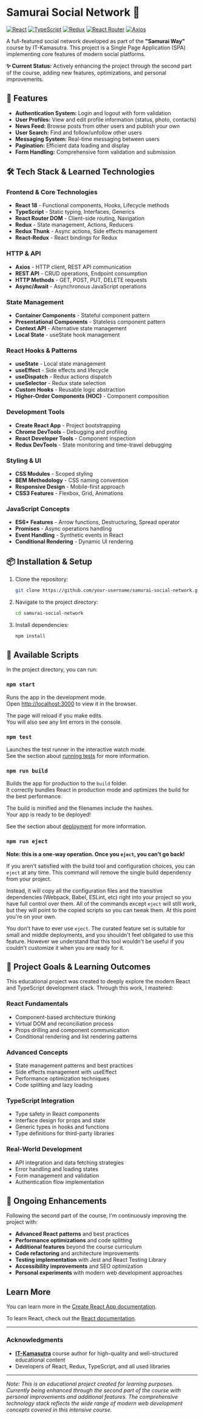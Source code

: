 # Samurai Social Network 🌊

[![React](https://img.shields.io/badge/React-18.x-blue?logo=react)](https://reactjs.org/)
[![TypeScript](https://img.shields.io/badge/TypeScript-4.x-blue?logo=typescript)](https://www.typescriptlang.org/)
[![Redux](https://img.shields.io/badge/Redux-Toolkit-purple?logo=redux)](https://redux-toolkit.js.org/)
[![React Router](https://img.shields.io/badge/React_Router-CA4245?logo=react-router&logoColor=white)](https://reactrouter.com/)
[![Axios](https://img.shields.io/badge/Axios-5A29E4?logo=axios&logoColor=white)](https://axios-http.com/)

A full-featured social network developed as part of the **"Samurai Way"** course by IT-Kamasutra. This project is a Single Page Application (SPA) implementing core features of modern social platforms.

**✨ Current Status:** Actively enhancing the project through the second part of the course, adding new features, optimizations, and personal improvements.

## 🚀 Features

*   **Authentication System:** Login and logout with form validation
*   **User Profiles:** View and edit profile information (status, photo, contacts)
*   **News Feed:** Browse posts from other users and publish your own
*   **User Search:** Find and follow/unfollow other users
*   **Messaging System:** Real-time messaging between users
*   **Pagination:** Efficient data loading and display
*   **Form Handling:** Comprehensive form validation and submission

## 🛠 Tech Stack & Learned Technologies

### **Frontend & Core Technologies**
*   **React 18** - Functional components, Hooks, Lifecycle methods
*   **TypeScript** - Static typing, Interfaces, Generics
*   **React Router DOM** - Client-side routing, Navigation
*   **Redux** - State management, Actions, Reducers
*   **Redux Thunk** - Async actions, Side effects management
*   **React-Redux** - React bindings for Redux

### **HTTP & API**
*   **Axios** - HTTP client, REST API communication
*   **REST API** - CRUD operations, Endpoint consumption
*   **HTTP Methods** - GET, POST, PUT, DELETE requests
*   **Async/Await** - Asynchronous JavaScript operations

### **State Management**
*   **Container Components** - Stateful component pattern
*   **Presentational Components** - Stateless component pattern
*   **Context API** - Alternative state management
*   **Local State** - useState hook management

### **React Hooks & Patterns**
*   **useState** - Local state management
*   **useEffect** - Side effects and lifecycle
*   **useDispatch** - Redux actions dispatch
*   **useSelector** - Redux state selection
*   **Custom Hooks** - Reusable logic abstraction
*   **Higher-Order Components (HOC)** - Component composition

### **Development Tools**
*   **Create React App** - Project bootstrapping
*   **Chrome DevTools** - Debugging and profiling
*   **React Developer Tools** - Component inspection
*   **Redux DevTools** - State monitoring and time-travel debugging

### **Styling & UI**
*   **CSS Modules** - Scoped styling
*   **BEM Methodology** - CSS naming convention
*   **Responsive Design** - Mobile-first approach
*   **CSS3 Features** - Flexbox, Grid, Animations

### **JavaScript Concepts**
*   **ES6+ Features** - Arrow functions, Destructuring, Spread operator
*   **Promises** - Async operations handling
*   **Event Handling** - Synthetic events in React
*   **Conditional Rendering** - Dynamic UI rendering

## 📦 Installation & Setup

1.  Clone the repository:
    ```bash
    git clone https://github.com/your-username/samurai-social-network.git
    ```
2.  Navigate to the project directory:
    ```bash
    cd samurai-social-network
    ```
3.  Install dependencies:
    ```bash
    npm install
    ```

## 🎯 Available Scripts

In the project directory, you can run:

### `npm start`

Runs the app in the development mode.<br>
Open [http://localhost:3000](http://localhost:3000) to view it in the browser.

The page will reload if you make edits.<br>
You will also see any lint errors in the console.

### `npm test`

Launches the test runner in the interactive watch mode.<br>
See the section about [running tests](https://facebook.github.io/create-react-app/docs/running-tests) for more information.

### `npm run build`

Builds the app for production to the `build` folder.<br>
It correctly bundles React in production mode and optimizes the build for the best performance.

The build is minified and the filenames include the hashes.<br>
Your app is ready to be deployed!

See the section about [deployment](https://facebook.github.io/create-react-app/docs/deployment) for more information.

### `npm run eject`

**Note: this is a one-way operation. Once you `eject`, you can't go back!**

If you aren't satisfied with the build tool and configuration choices, you can `eject` at any time. This command will remove the single build dependency from your project.

Instead, it will copy all the configuration files and the transitive dependencies (Webpack, Babel, ESLint, etc) right into your project so you have full control over them. All of the commands except `eject` will still work, but they will point to the copied scripts so you can tweak them. At this point you're on your own.

You don't have to ever use `eject`. The curated feature set is suitable for small and middle deployments, and you shouldn't feel obligated to use this feature. However we understand that this tool wouldn't be useful if you couldn't customize it when you are ready for it.

## 🎯 Project Goals & Learning Outcomes

This educational project was created to deeply explore the modern React and TypeScript development stack. Through this work, I mastered:

### **React Fundamentals**
*   Component-based architecture thinking
*   Virtual DOM and reconciliation process
*   Props drilling and component communication
*   Conditional rendering and list rendering patterns

### **Advanced Concepts**
*   State management patterns and best practices
*   Side effects management with useEffect
*   Performance optimization techniques
*   Code splitting and lazy loading

### **TypeScript Integration**
*   Type safety in React components
*   Interface design for props and state
*   Generic types in hooks and functions
*   Type definitions for third-party libraries

### **Real-World Development**
*   API integration and data fetching strategies
*   Error handling and loading states
*   Form management and validation
*   Authentication flow implementation

## 🔄 Ongoing Enhancements

Following the second part of the course, I'm continuously improving the project with:
- **Advanced React patterns** and best practices
- **Performance optimizations** and code splitting
- **Additional features** beyond the course curriculum
- **Code refactoring** and architecture improvements
- **Testing implementation** with Jest and React Testing Library
- **Accessibility improvements** and SEO optimization
- **Personal experiments** with modern web development approaches

## Learn More

You can learn more in the [Create React App documentation](https://facebook.github.io/create-react-app/docs/getting-started).

To learn React, check out the [React documentation](https://reactjs.org/).

---

### Acknowledgments

*   **[IT-Kamasutra](https://www.youtube.com/c/ITKAMASUTRA)** course author for high-quality and well-structured educational content
*   Developers of React, Redux, TypeScript, and all used libraries

---

*Note: This is an educational project created for learning purposes. Currently being enhanced through the second part of the course with personal improvements and additional features. The comprehensive technology stack reflects the wide range of modern web development concepts covered in this intensive course.*
